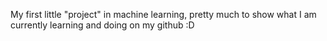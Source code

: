 My first little "project" in machine learning, pretty much to show what I am currently learning and doing on my github :D

